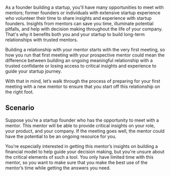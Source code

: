 As a founder building a startup, you'll have many opportunities to meet with mentors; former founders or individuals with extensive startup experience who volunteer their time to share insights and experience with startup founders. Insights from mentors can save you time, illuminate potential pitfalls, and help with decision making throughout the life of your company. That's why it benefits both you and your startup to build long-term relationships with trusted mentors.

Building a relationship with your mentor starts with the very first meeting, so how you run that first meeting with your prospective mentor could mean the difference between building an ongoing meaningful relationship with a trusted confidante or losing access to critical insights and experience to guide your startup journey.

With that in mind, let’s walk through the process of preparing for your first meeting with a new mentor to ensure that you start off this relationship on the right foot.

## Scenario

Suppose you’re a startup founder who has the opportunity to meet with a mentor. This mentor will be able to provide critical insights on your role, your product, and your company. If the meeting goes well, the mentor could have the potential to be an ongoing resource for you.

You're especially interested in getting this mentor’s insights on building a financial model to help guide your decision making, but you're unsure about the critical elements of such a tool. You only have limited time with this mentor, so you want to make sure that you make the best use of the mentor’s time while getting the answers you need.
